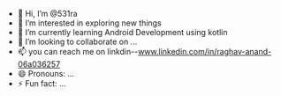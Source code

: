 - 👋 Hi, I’m @531ra
- 👀 I’m interested in exploring new things
- 🌱 I’m currently learning Android Development using kotlin
- 💞️ I’m looking to collaborate on ...
- 📫 you can reach me on linkdin--www.linkedin.com/in/raghav-anand-06a036257
- 😄 Pronouns: ...
- ⚡ Fun fact: ...

<!---
531ra/531ra is a ✨ special ✨ repository because its `README.md` (this file) appears on your GitHub profile.
You can click the Preview link to take a look at your changes.
--->
